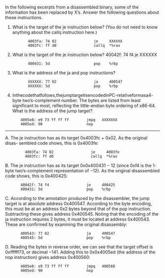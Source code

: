 In the following excerpts from a disassembled binary, some of the information has been replaced by X’s. Answer the following questions about these instructions.

1. What is the target of the je instruction below? (You do not need to know anything about the callq instruction here.)

   ```assembly
          4003fa: 74 02                 je     XXXXXX
          4003fc: ff d0                 callq  *%rax
   ```

2. What is the target of the je instruction below? 40042f: 74 f4 je XXXXXX

   ```assembly
          400431: 5d                    pop    %rbp
   ```

3. What is the address of the ja and pop instructions?

   ```assembly
          XXXXXX: 77 02                 ja     400547
          XXXXXX: 5d                    pop    %rbp
   ```

4. Inthecodethatfollows,thejumptargetisencodedinPC-relativeformasa4- byte two’s-complement number. The bytes are listed from least significant to most, reflecting the little-endian byte ordering of x86-64. What is the address of the jump target?

```assembly
       4005e8: e9 73 ff ff ff        jmpq   XXXXXXX
       4005ed: 90                    nop
```

***

A. The je instruction has as its target 0x4003fc + 0x02. As the original disas- sembled code shows, this is 0x4003fe:

```assembly
         4003fa: 74 02                 je     4003fe
         4003fc: ff d0                 callq  *%rax
```

B. The je instruction has as its target 0x0x400431 − 12 (since 0xf4 is the 1- byte two’s-complement representation of −12). As the original disassembled code shows, this is 0x400425:

```assembly
       40042f: 74 f4                 je     400425
       400431: 5d                    pop    %rbp
```

C. According to the annotation produced by the disassembler, the jump target is at absolute address 0x400547. According to the byte encoding, this must be at an address 0x2 bytes beyond that of the pop instruction. Subtracting these gives address 0x400545. Noting that the encoding of the ja instruction requires 2 bytes, it must be located at address 0x400543. These are confirmed by examining the original disassembly:

```assembly
       400543: 77 02                 ja     400547
       400545: 5d                    pop    %rbp
```

D. Reading the bytes in reverse order, we can see that the target offset is 0xffffff73, or decimal −141. Adding this to 0x0x4005ed (the address of the nop instruction) gives address 0x400560:

```assembly
       4005e8: e9 73 ff ff ff        jmpq   400560
       4005ed: 90                    nop
```